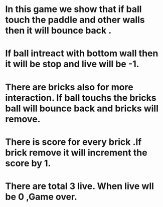 # In this game we show that if ball touch the paddle and other walls then it will bounce back .
# If ball intreact with bottom wall then it will be stop and live will be -1.
# There are bricks also for more interaction. If ball touchs the bricks ball will bounce back and bricks will remove. 
# There is score for every brick .If brick remove it will increment the score by 1.
# There are total 3 live. When live wll be 0 ,Game over.
